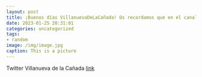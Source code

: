 ```yaml
---
layout: post
title: ¡Buenos días VillanuevaDeLaCañada! Os recordamos que en el canal de YouTube de la EscuelaDeSalud tenéis a vuestra disposición ...
date: 2023-01-25 20:31:01
categories: uncategorized
tags:
- random
image: /img/image.jpg
caption: This is a picture
---
```

Twitter Villanueva de la Cañada [link](https://twitter.com/AytoVDLCanada/status/1618164208956502017)
